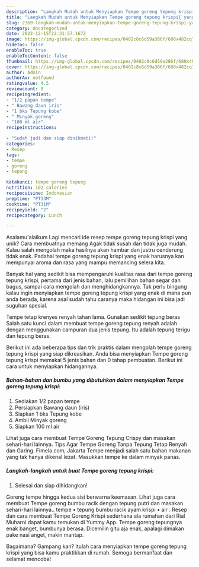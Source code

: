 ```yaml
---
description: "Langkah Mudah untuk Menyiapkan Tempe goreng tepung krispi{ yang Lezat"
title: "Langkah Mudah untuk Menyiapkan Tempe goreng tepung krispi{ yang Lezat"
slug: 2369-langkah-mudah-untuk-menyiapkan-tempe-goreng-tepung-krispi-yang-lezat
category: Uncategorized
date: 2022-12-15T22:31:57.167Z
image: https://img-global.cpcdn.com/recipes/0402c8c6d59a386f/680x482cq70/tempe-goreng-tepung-krispi-foto-resep-utama.jpg
hideToc: false
enableToc: true
enableTocContent: false
thumbnail: https://img-global.cpcdn.com/recipes/0402c8c6d59a386f/680x482cq70/tempe-goreng-tepung-krispi-foto-resep-utama.jpg
cover: https://img-global.cpcdn.com/recipes/0402c8c6d59a386f/680x482cq70/tempe-goreng-tepung-krispi-foto-resep-utama.jpg
author: Admin
authorAv: notfound
ratingvalue: 4.5
reviewcount: 8
recipeingredient:
- "1/2 papan tempe"
- " Bawang daun iris"
- "1 bks Tepung kobe"
- " Minyak goreng"
- "100 ml air"
recipeinstructions:

- "Sudah jadi dan siap dinikmati!"
categories:
- Resep
tags:
- tempe
- goreng
- tepung

katakunci: tempe goreng tepung 
nutrition: 102 calories
recipecuisine: Indonesian
preptime: "PT33M"
cooktime: "PT31M"
recipeyield: "2"
recipecategory: Lunch

---
```



Asalamu'alaikum Lagi mencari ide resep tempe goreng tepung krispi yang unik? Cara membuatnya memang Agak tidak susah dan tidak juga mudah. Kalau salah mengolah maka hasilnya akan hambar dan justru cenderung tidak enak. Padahal tempe goreng tepung krispi yang enak harusnya kan mempunyai aroma dan rasa yang mampu memancing selera kita.


Banyak hal yang sedikit bisa mempengaruhi kualitas rasa dari tempe goreng tepung krispi, pertama dari jenis bahan, lalu pemilihan bahan segar dan bagus, sampai cara mengolah dan menghidangkannya. Tak perlu bingung kalau ingin menyiapkan tempe goreng tepung krispi yang enak di mana pun anda berada, karena asal sudah tahu caranya maka hidangan ini bisa jadi suguhan spesial.

Tempe tetap krenyes renyah tahan lama. Gunakan sedikit tepung beras Salah satu kunci dalam membuat tempe goreng tepung renyah adalah dengan menggunakan campuran dua jenis tepung. Itu adalah tepung terigu dan tepung beras.


Berikut ini ada beberapa tips dan trik praktis dalam mengolah tempe goreng tepung krispi yang siap dikreasikan. Anda bisa menyiapkan Tempe goreng tepung krispi memakai 5 jenis bahan dan 0 tahap pembuatan. Berikut ini cara untuk menyiapkan hidangannya.

<!--inarticleads1-->

##### Bahan-bahan dan bumbu yang dibutuhkan dalam menyiapkan Tempe goreng tepung krispi:

1. Sediakan 1/2 papan tempe
1. Persiapkan  Bawang daun (iris)
1. Siapkan 1 bks Tepung kobe
1. Ambil  Minyak goreng
1. Siapkan 100 ml air


Lihat juga cara membuat Tempe Goreng Tepung Crispy dan masakan sehari-hari lainnya. Tips Agar Tempe Goreng Tanpa Tepung Tetap Renyah dan Garing. Fimela.com, Jakarta Tempe menjadi salah satu bahan makanan yang tak hanya dikenal lezat. Masukkan tempe ke dalam minyak panas. 

<!--inarticleads2-->

##### Langkah-langkah untuk buat Tempe goreng tepung krispi:


1. Selesai dan siap dihidangkan!

Goreng tempe hingga kedua sisi berwarna keemasan. Lihat juga cara membuat Tempe goreng bumbu racik dengan tepung putri dan masakan sehari-hari lainnya.. tempe • tepung bumbu racik ayam krispi • air . Resep dan cara membuat Tempe Goreng Krispi sederhana ala rumahan dari Rial Muharni dapat kamu temukan di Yummy App. Tempe goreng tepungnya enak banget, bumbunya berasa. Dicemilin gitu aja enak, apalagi dimakan pake nasi anget, makin mantap. 

Bagaimana? Gampang kan? Itulah cara menyiapkan tempe goreng tepung krispi yang bisa kamu praktikkan di rumah. Semoga bermanfaat dan selamat mencoba!
